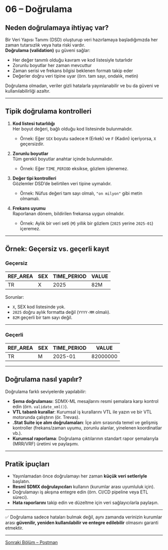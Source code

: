 # 06 – Doğrulama

## Neden doğrulamaya ihtiyaç var?

Bir Veri Yapısı Tanımı (DSD) oluşturup veri hazırlamaya başladığımızda her zaman tutarsızlık veya hata riski vardır.  
**Doğrulama (validation)** şu güveni sağlar:

- Her değer tanımlı olduğu kavram ve kod listesiyle tutarlıdır  
- Zorunlu boyutlar her zaman mevcuttur  
- Zaman serisi ve frekans bilgisi beklenen formatı takip eder  
- Değerler doğru veri tipine uyar (örn. tam sayı, ondalık, metin)  

Doğrulama olmadan, veriler gizli hatalarla yayınlanabilir ve bu da güveni ve kullanılabilirliği azaltır.

---

## Tipik doğrulama kontrolleri

1. **Kod listesi tutarlılığı**  
   Her boyut değeri, bağlı olduğu kod listesinde bulunmalıdır.  
   - Örnek: Eğer `SEX` boyutu sadece `M` (Erkek) ve `F` (Kadın) içeriyorsa, `X` geçersizdir.

2. **Zorunlu boyutlar**  
   Tüm gerekli boyutlar anahtar içinde bulunmalıdır.  
   - Örnek: Eğer `TIME_PERIOD` eksikse, gözlem işlenemez.

3. **Değer tipi kontrolleri**  
   Gözlemler DSD’de belirtilen veri tipine uymalıdır.  
   - Örnek: Nüfus değeri tam sayı olmalı, `"on milyon"` gibi metin olmamalı.

4. **Frekans uyumu**  
   Raporlanan dönem, bildirilen frekansa uygun olmalıdır.  
   - Örnek: Aylık bir veri seti (`M`) yıllık bir gözlem (`2025` yerine `2025-01`) içeremez.

---

## Örnek: Geçersiz vs. geçerli kayıt

### Geçersiz
| REF_AREA | SEX | TIME_PERIOD | VALUE   |
|----------|-----|-------------|---------|
| TR       | X   | 2025        | 82M     |

Sorunlar:  
- `X`, SEX kod listesinde yok.  
- `2025` doğru aylık formatta değil (`YYYY-MM` olmalı).  
- `82M` geçerli bir tam sayı değil.  

---

### Geçerli
| REF_AREA | SEX | TIME_PERIOD | VALUE    |
|----------|-----|-------------|----------|
| TR       | M   | 2025-01     | 82000000 |

---

## Doğrulama nasıl yapılır?

Doğrulama farklı seviyelerde yapılabilir:

- **Şema doğrulaması**: SDMX-ML mesajlarını resmi şemalara karşı kontrol edin (örn. `validate_xml()`).
- **VTL tabanlı kurallar**: Kurumsal iş kurallarını VTL ile yazın ve bir VTL motorunda çalıştırın (ör. Trevas).
- **.Stat Suite içe alım doğrulamaları**: İçe alım sırasında temel ve gelişmiş kontroller (frekans/zaman uyumu, zorunlu alanlar, yinelenen koordinatlar vb.).
- **Kurumsal raporlama**: Doğrulama çıktılarının standart rapor şemalarıyla (MRR/VRF) üretimi ve paylaşımı.


---

## Pratik ipuçları

- Yayınlamadan önce doğrulamayı her zaman **küçük veri setleriyle** başlatın.  
- **Resmî SDMX doğrulayıcıları** kullanın (kurumlar arası uyumluluk için).  
- Doğrulamayı iş akışına entegre edin (örn. CI/CD pipeline veya ETL süreci).  
- **Hata raporlarını** takip edin ve düzeltme için veri sağlayıcılarla paylaşın.  

---

✅ Doğrulama sadece hataları bulmak değil, aynı zamanda verinizin kurumlar arası **güvenilir, yeniden kullanılabilir ve entegre edilebilir** olmasını garanti etmektir.  

---

[Sonraki Bölüm – Postman](https://github.com/kurtaranexpress/sdmx/blob/main/guides/en/07%20-%20Postman.md)
